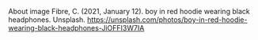 About image
Fibre, C. (2021, January 12). boy in red hoodie wearing black headphones. Unsplash. https://unsplash.com/photos/boy-in-red-hoodie-wearing-black-headphones-JiOFFI3W7IA

